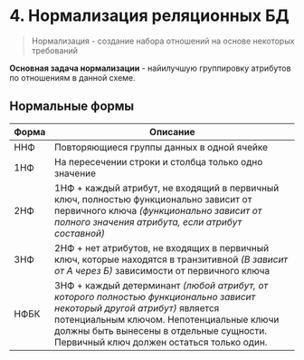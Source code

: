 # 4. Нормализация реляционных БД

> Нормализация - создание набора отношений на основе некоторых требований

**Основная задача нормализации** - найилучшую группировку атрибутов по отношениям в данной схеме.

## Нормальные формы

| Форма | Описание |
|---|---|
| ННФ | Повторяющиеся группы данных в одной ячейке |
| 1НФ | На пересечении строки и столбца только одно значение |
| 2НФ | 1НФ + каждый атрибут, не входящий в первичный ключ, полностью функционально зависит от первичного ключа *(функционально зависит от полного значения атрибута, если атрибут составной)* |
| 3НФ | 2НФ + нет атрибутов, не входящих в первичный ключ, которые находятся в транзитивной *(В зависит от А через Б)* зависимости от первичного ключа |
| НФБК | 3НФ + каждый детерминант *(любой атрибут, от которого полностью функционально зависит некоторый другой атрибут)* является потенциальным ключом. Непотенциальные ключи должны быть вынесены в отдельные сущности. Первичный ключ должен остаться только один. |

## 